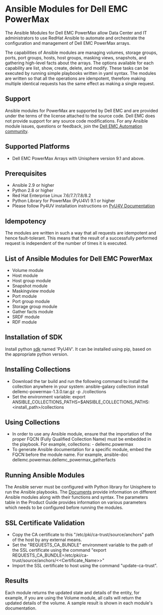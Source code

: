 # Ansible Modules for Dell EMC PowerMax

The Ansible Modules for Dell EMC PowerMax allow Data Center and IT administrators to use RedHat Ansible to automate and orchestrate the configuration and management of Dell EMC PowerMax arrays.

The capabilities of Ansible modules are managing volumes, storage groups, ports, port groups, hosts, host groups, masking views, snapshots, and gathering high-level facts about the arrays. The options available for each capability are list, show, create, delete, and modify. These tasks can be executed by running simple playbooks written in yaml syntax. The modules are written so that all the operations are idempotent, therefore making multiple identical requests has the same effect as making a single request.

## Support
Ansible modules for PowerMax are supported by Dell EMC and are provided under the terms of the license attached to the source code. Dell EMC does not provide support for any source code modifications. For any Ansible module issues, questions or feedback, join the [Dell EMC Automation community]( https://www.dell.com/community/Automation/bd-p/Automation ).

## Supported Platforms
  * Dell EMC PowerMax Arrays with Unisphere version 9.1 and above.

## Prerequisites
  * Ansible 2.9 or higher
  * Python 2.8 or higher
  * Red Hat Enterprise Linux 7.6/7.7/7.8/8.2
  * Python Library for PowerMax (PyU4V) 9.1 or higher
  * Please follow Py4UV installation instructions on [PyU4V Documentation](https://pyu4v.readthedocs.io/)

## Idempotency
The modules are written in such a way that all requests are idempotent and hence fault-tolerant. This means that the result of a successfully performed request is independent of the number of times it is executed.

## List of Ansible Modules for Dell EMC PowerMax
  * Volume module
  * Host module
  * Host group module
  * Snapshot module
  * Maskingview module
  * Port module
  * Port group module
  * Storage group module  
  * Gather facts module
  * SRDF module
  * RDF module

## Installation of SDK
Install python [sdk](https://pypi.org/project/PyU4V/) named 'PyU4V'. It can be installed using pip, based on the appropriate python version.

## Installing Collections

  * Download the tar build and run the following command to install the collection anywhere in your system:
        ansible-galaxy collection install dellemc-powermax-1.3.0.tar.gz -p ./collections
  * Set the environment variable:
        export ANSIBLE_COLLECTIONS_PATHS=$ANSIBLE_COLLECTIONS_PATHS:<install_path>/collections

## Using Collections

  * In order to use any Ansible module, ensure that the importation of the proper FQCN (Fully Qualified Collection Name) must be embedded in the playbook. For example,
        collections:
        - dellemc.powermax
  * To generate Ansible documentation for a specific module, embed the FQCN before the module name. For example,
        ansible-doc dellemc.powermax.dellemc_powermax_gatherfacts

## Running Ansible Modules

The Ansible server must be configured with Python library for Unisphere to run the Ansible playbooks. The [Documents]( https://github.com/dell/ansible-powermax/tree/1.3.0/dellemc_ansible/docs ) provide information on different Ansible modules along with their functions and syntax. The parameters table in the Product Guide provides information on various parameters which needs to be configured before running the modules.

## SSL Certificate Validation

* Copy the CA certificate to this "/etc/pki/ca-trust/source/anchors" path of the host by any external means.
* Set the "REQUESTS_CA_BUNDLE" environment variable to the path of the SSL certificate using the command "export REQUESTS_CA_BUNDLE=/etc/pki/ca-trust/source/anchors/<<Certificate_Name>>"
* Import the SSL certificate to host using the command "update-ca-trust".

## Results
Each module returns the updated state and details of the entity, for example, if you are using the Volume module, all calls will return the updated details of the volume. A sample result is shown in each module's documentation.
